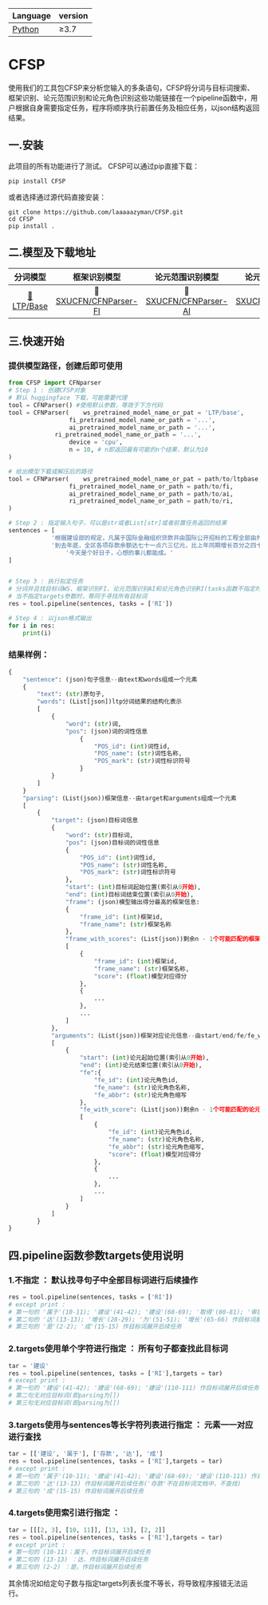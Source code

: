 | Language                             | version |
| ------------------------------------ | ------- |
| [Python](python/interface/README.md) | ≥3.7    |

# CFSP

使用我们的工具包CFSP来分析您输入的多条语句，CFSP将分词与目标词搜索、框架识别、论元范围识别和论元角色识别这些功能链接在一个pipeline函数中，用户根据自身需要指定任务，程序将顺序执行前置任务及相应任务，以json结构返回结果。

## 一.安装

此项目的所有功能进行了测试。 CFSP可以通过pip直接下载：

```shell
pip install CFSP
```

或者选择通过源代码直接安装：

```shell
git clone https://github.com/laaaaazyman/CFSP.git
cd CFSP
pip install .
```

## 二.模型及下载地址

|                   分词模型                   | 框架识别模型 | 论元范围识别模型 | 论元角色识别模型 |
| :------------------------------------------: | :----------: | :--------------: | :--------------: |
| [🤗LTP/Base](https://huggingface.co/LTP/base) | 🤗[SXUCFN/CFNParser-FI](https://huggingface.co/SXUCFN/CFNParser-FI) | 🤗[SXUCFN/CFNParser-AI](https://huggingface.co/SXUCFN/CFNParser-AI) |         🤗[SXUCFN/CFNParser-RI](https://huggingface.co/SXUCFN/CFNParser-RI)         |

## 三.快速开始

### 提供模型路径，创建后即可使用

```python
from CFSP import CFNparser
# Step 1 : 创建CFSP对象
# 默认 huggingface 下载，可能需要代理
tool = CFNParser() #使用默认参数，等效于下方代码
tool = CFNParser(	 ws_pretrained_model_name_or_pat = 'LTP/base', 
		    	 fi_pretrained_model_name_or_path = '...',
		       	 ai_pretrained_model_name_or_path = '...',
			 ri_pretrained_model_name_or_path = '...',
		    	 device = 'cpu',
		    	 n = 10, # n即返回最有可能的n个结果，默认为10
)

# 给出模型下载或解压后的路径
tool = CFNParser(	 ws_pretrained_model_name_or_pat = path/to/ltpbase, 
		    	 fi_pretrained_model_name_or_path = path/to/fi,
		    	 ai_pretrained_model_name_or_path = path/to/ai,
		    	 ri_pretrained_model_name_or_path = path/to/ri,
)

# Step 2 : 指定输入句子，可以是str或者List[str]或者前置任务返回的结果
sentences = [
			'根据建设部的规定，凡属于国际金融组织贷款并由国际公开招标的工程全部由外国投资或赠款建设的工程，以及国内企业在技术上难以单独承包的中外合资建设工程，境外建筑企业在取得中国审批的外国企业承包工程资质证后，皆可进入中国境内承包建设目。',
			'到去年底，全区各项存款余额达七十一点六三亿元，比上年同期增长百分之四十一点七八，其中，城乡居民储蓄存款为十九点三七亿元，比上年同期增长百分之四十八点二。',
    			'今天是个好日子，心想的事儿都能成。'
]


# Step 3 : 执行拟定任务
# 分词并且找目标词WS、框架识别FI、论元范围识别AI和论元角色识别RI(tasks函数不指定时，等同于tasks = ['RI']，等同于顺序执行'WS', 'FI', 'AI', 'RI'所有任务)
# 当不指定targets参数时，等同于寻找所有目标词
res = tool.pipeline(sentences, tasks = ['RI'])

# Step 4 : 以json格式输出
for i in res:
	print(i)
```

### 结果样例：

```python
{
    "sentence": (json)句子信息--由text和words组成一个元素
    {
        "text": (str)原句子,
        "words": (List[json])ltp分词结果的结构化表示
		[
        	{
        		"word": (str)词,
        		"pos": (json)词的词性信息
					{
               			"POS_id": (int)词性id,
                   		"POS_name": (str)词性名称,
                   		"POS_mark": (str)词性标识符号
               		}
			}
		]
    }
    "parsing": (List(json))框架信息--由target和arguments组成一个元素
	[
        {
            "target": (json)目标词信息
            {
                "word": (str)目标词,
                "pos": (json)目标词的词性信息
            	{
                    "POS_id": (int)词性id,
                    "POS_name": (str)词性名称,
                    "POS_mark": (str)词性标识符号
                },
                "start": (int)目标词起始位置(索引从0开始),
                "end": (int)目标词结束位置(索引从0开始),
                "frame": (json)模型输出得分最高的框架信息:
        		{
                    "frame_id": (int)框架id,
                    "frame_name": (str)框架名称
                },
                "frame_with_scores": (List(json))剩余n - 1个可能匹配的框架的信息
				[
                    {
                        "frame_id": (int)框架id,
                        "frame_name": (str)框架名称,
                        "score": (float)模型对应得分
                    },
					{
                        ...
                    },
                    ...
                ]
            },
            "arguments": (List(json))框架对应论元信息--由start/end/fe/fe_with_score组成一个元素
			[
                {
                    "start": (int)论元起始位置(索引从0开始),
                    "end": (int)论元结束位置(索引从0开始),
                    "fe":{
                        "fe_id": (int)论元角色id,
                        "fe_name": (str)论元角色名称,
                        "fe_abbr": (str)论元角色缩写
                    },
                    "fe_with_score": (List(json))剩余n - 1个可能匹配的论元角色的信息
					[
                        {
                            "fe_id": (int)论元角色id,
                            "fe_name": (str)论元角色名称,
                            "fe_abbr": (str)论元角色缩写,
                            "score": (float)模型对应得分
                        },
						{
                            ...
                        },
						...                            
                    ]
                }
            ]
        }
}
```

## 四.pipeline函数参数targets使用说明

### 1.不指定 ： 默认找寻句子中全部目标词进行后续操作

```python
res = tool.pipeline(sentences, tasks = ['RI'])
# except print : 
# 第一句的 '属于'(10-11); '建设'(41-42); '建设'(68-69); '取得'(80-81); '审批'(84-85); '进入'(102-103); '建设'(110-111) 作目标词展开后续任务
# 第二句的 '达'(13-13); '增长'(28-29); '为'(51-51); '增长'(65-66) 作目标词展开后续任务
# 第三句的 '是'(2-2); '成'(15-15) 作目标词展开后续任务
```

### 2.targets使用单个字符进行指定 ： 所有句子都查找此目标词

```python
tar = '建设'
res = tool.pipeline(sentences, tasks = ['RI'],targets = tar)
# except print : 
# 第一句的 '建设'(41-42); '建设'(68-69); '建设'(110-111) 作目标词展开后续任务
# 第二句无对应目标词(即parsing为[])
# 第三句无对应目标词(即parsing为[])
```

### 3.targets使用与sentences等长字符列表进行指定 ： 元素一一对应进行查找

```python
tar = [['建设', '属于'], ['存款', '达'], '成']
res = tool.pipeline(sentences, tasks = ['RI'],targets = tar)
# except print : 
# 第一句的 '属于'(10-11); '建设'(41-42); '建设'(68-69); '建设'(110-111) 作目标词展开后续任务
# 第二句的 '达'(13-13) 作目标词展开后续任务('存款'不在目标词文档中，不查找)
# 第三句的 '成'(15-15) 作目标词展开后续任务
```

### 4.targets使用索引进行指定 ：

```python
tar = [[[2, 3], [10, 11]], [13, 13], [2, 2]]
res = tool.pipeline(sentences, tasks = ['RI'],targets = tar)
# except print : 
# 第一句的 (10-11)：属于，作目标词展开后续任务
# 第二句的 (13-13) ：达，作目标词展开后续任务
# 第三句的 (2-2) ：是，作目标词展开后续任务
```

其余情况如给定句子数与指定targets列表长度不等长，将导致程序报错无法运行。
